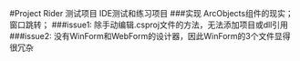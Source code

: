 #Project Rider 测试项目
IDE测试和练习项目
###实现
ArcObjects组件的现实；
窗口跳转；
###issue1: 除手动编辑.csproj文件的方法，无法添加项目或dll引用
###issue2: 没有WinForm和WebForm的设计器，因此WinForm的3个文件显得很冗杂
